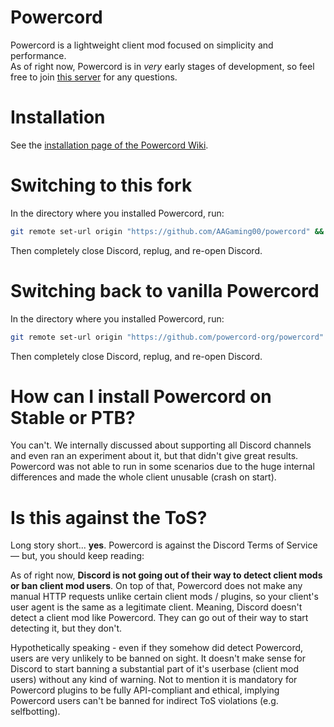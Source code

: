 # Powercord
Powercord is a lightweight client mod focused on simplicity and performance.  
As of right now, Powercord is in *very* early stages of development, so feel free to join [this server](https://discord.gg/nFRHhDk) for any questions.

# Installation
See the [installation page of the Powercord Wiki](https://github.com/powercord-org/powercord/wiki/Installation).

# Switching to this fork
In the directory where you installed Powercord, run:
```bash
git remote set-url origin "https://github.com/AAGaming00/powercord" && git pull
```
Then completely close Discord, replug, and re-open Discord.

# Switching back to vanilla Powercord
In the directory where you installed Powercord, run:
```bash
git remote set-url origin "https://github.com/powercord-org/powercord" && git pull && git reset --hard origin/HEAD
```
Then completely close Discord, replug, and re-open Discord.

# How can I install Powercord on Stable or PTB?
You can't. We internally discussed about supporting all Discord channels and even ran an experiment about it, but that didn't give great results.
Powercord was not able to run in some scenarios due to the huge internal differences and made the whole client unusable (crash on start).

# Is this against the ToS?
Long story short... __yes__. Powercord is against the Discord Terms of Service — but, you should keep reading:  

As of right now, __Discord is not going out of their way to detect client mods or ban client mod users__. On top of that, Powercord does not make any manual HTTP requests unlike certain client mods / plugins, so your client's user agent is the same as a legitimate client. Meaning, Discord doesn't detect a client mod like Powercord. They can go out of their way to start detecting it, but they don't.  

Hypothetically speaking - even if they somehow did detect Powercord, users are very unlikely to be banned on sight. It doesn't make sense for Discord to start banning a substantial part of it's userbase (client mod users) without any kind of warning. Not to mention it is mandatory for Powercord plugins to be fully API-compliant and ethical, implying Powercord users can't be banned for indirect ToS violations (e.g. selfbotting).
